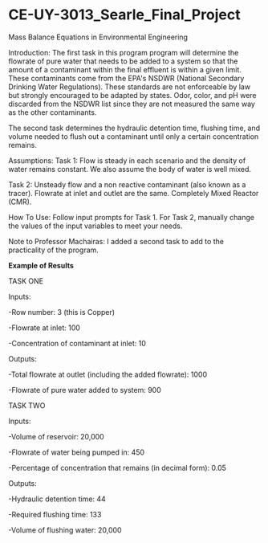 # CE-UY-3013_Searle_Final_Project
Mass Balance Equations in Environmental Engineering

Introduction: The first task in this program program will determine the flowrate of pure water that needs to be added to a system so that the amount of a contaminant within the final effluent is within a given limit. These contaminants come from the EPA's NSDWR (National Secondary Drinking Water Regulations). These standards are not enforceable by law but strongly encouraged to be adapted by states. Odor, color, and pH were discarded from the NSDWR list since they are not measured the same way as the other contaminants.

The second task determines the hydraulic detention time, flushing time, and volume needed to flush out a contaminant until only a certain concentration remains.

Assumptions: Task 1: Flow is steady in each scenario and the density of water remains constant. We also assume the body of water is well mixed.

Task 2: Unsteady flow and a non reactive contaminant (also known as a tracer). Flowrate at inlet and outlet are the same. Completely Mixed Reactor (CMR).

How To Use: 
Follow input prompts for Task 1. For Task 2, manually change the values of the input variables to meet your needs.

Note to Professor Machairas: I added a second task to add to the practicality of the program. 

**Example of Results**

TASK ONE

Inputs:

-Row number: 3 (this is Copper)

-Flowrate at inlet: 100

-Concentration of contaminant at inlet: 10


Outputs:

-Total flowrate at outlet (including the added flowrate): 1000

-Flowrate of pure water added to system: 900

TASK TWO

Inputs: 

-Volume of reservoir: 20,000

-Flowrate of water being pumped in: 450

-Percentage of concentration that remains (in decimal form): 0.05

Outputs:

-Hydraulic detention time: 44

-Required flushing time: 133

-Volume of flushing water: 20,000

